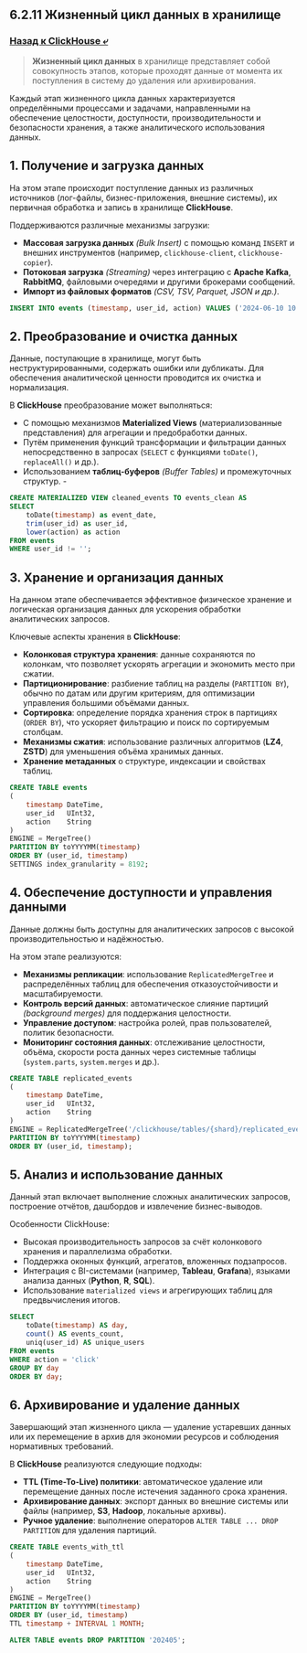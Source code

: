 ## 6.2.11 Жизненный цикл данных в хранилище

### [Назад к ClickHouse ⤶](/data/Module6/data/clickhouse.md)

> **Жизненный цикл данных** в хранилище представляет собой совокупность этапов, которые проходят данные от момента 
> их поступления в систему до удаления или архивирования.  

Каждый этап жизненного цикла данных характеризуется определёнными процессами и задачами, направленными на обеспечение 
целостности, доступности, производительности и безопасности хранения, а также аналитического использования данных.  

## 1. Получение и загрузка данных
На этом этапе происходит поступление данных из различных источников (лог-файлы, бизнес-приложения, внешние системы), 
их первичная обработка и запись в хранилище **ClickHouse**. 

Поддерживаются различные механизмы загрузки:  
- **Массовая загрузка данных** _(Bulk Insert)_ с помощью команд `INSERT` и внешних инструментов (например, 
`clickhouse-client`, `clickhouse-copier`).  
- **Потоковая загрузка** _(Streaming)_ через интеграцию с **Apache Kafka**, **RabbitMQ**, файловыми очередями 
и другими брокерами сообщений.  
- **Импорт из файловых форматов** _(CSV, TSV, Parquet, JSON и др.)_.  

```sql
INSERT INTO events (timestamp, user_id, action) VALUES ('2024-06-10 10:00:00', 123, 'click');
```

## 2. Преобразование и очистка данных
Данные, поступающие в хранилище, могут быть неструктурированными, содержать ошибки или дубликаты. 
Для обеспечения аналитической ценности проводится их очистка и нормализация.  

В **ClickHouse** преобразование может выполняться:
- С помощью механизмов **Materialized Views** (материализованные представления) для агрегации и предобработки данных.  
- Путём применения функций трансформации и фильтрации данных непосредственно в запросах (`SELECT` 
с функциями `toDate()`, `replaceAll()` и др.).  
- Использованием **таблиц-буферов** _(Buffer Tables)_ и промежуточных структур.   -

```sql
CREATE MATERIALIZED VIEW cleaned_events TO events_clean AS
SELECT
    toDate(timestamp) as event_date,
    trim(user_id) as user_id,
    lower(action) as action
FROM events
WHERE user_id != '';
```

## 3. Хранение и организация данных
На данном этапе обеспечивается эффективное физическое хранение и логическая организация данных для ускорения 
обработки аналитических запросов.  

Ключевые аспекты хранения в **ClickHouse**:  
- **Колонковая структура хранения**: данные сохраняются по колонкам, что позволяет ускорять агрегации и экономить 
место при сжатии.  
- **Партиционирование**: разбиение таблиц на разделы (`PARTITION BY`), обычно по датам или другим критериям, 
для оптимизации управления большими объёмами данных.  
- **Сортировка**: определение порядка хранения строк в партициях (`ORDER BY`), что ускоряет фильтрацию и поиск 
по сортируемым столбцам.  
- **Механизмы сжатия**: использование различных алгоритмов (**LZ4**, **ZSTD**) для уменьшения объёма хранимых данных.  
- **Хранение метаданных** о структуре, индексации и свойствах таблиц.  

```sql
CREATE TABLE events
(
    timestamp DateTime,
    user_id   UInt32,
    action    String
)
ENGINE = MergeTree()
PARTITION BY toYYYYMM(timestamp)
ORDER BY (user_id, timestamp)
SETTINGS index_granularity = 8192;
```

## 4. Обеспечение доступности и управления данными
Данные должны быть доступны для аналитических запросов с высокой производительностью и надёжностью.  

На этом этапе реализуются:  
- **Механизмы репликации**: использование `ReplicatedMergeTree` и распределённых таблиц для обеспечения 
отказоустойчивости и масштабируемости.  
- **Контроль версий данных**: автоматическое слияние партиций _(background merges)_ для поддержания целостности.  
- **Управление доступом**: настройка ролей, прав пользователей, политик безопасности.  
- **Мониторинг состояния данных**: отслеживание целостности, объёма, скорости роста данных через системные таблицы 
(`system.parts`, `system.merges` и др.).  

```sql
CREATE TABLE replicated_events
(
    timestamp DateTime,
    user_id   UInt32,
    action    String
)
ENGINE = ReplicatedMergeTree('/clickhouse/tables/{shard}/replicated_events', '{replica}')
PARTITION BY toYYYYMM(timestamp)
ORDER BY (user_id, timestamp);
```

## 5. Анализ и использование данных
Данный этап включает выполнение сложных аналитических запросов, построение отчётов, дашбордов и извлечение бизнес-выводов.  

Особенности ClickHouse:
- Высокая производительность запросов за счёт колонкового хранения и параллелизма обработки.  
- Поддержка оконных функций, агрегатов, вложенных подзапросов.  
- Интеграция с BI-системами (например, **Tableau**, **Grafana**), языками анализа данных (**Python**, **R**, **SQL**).  
- Использование `materialized views` и агрегирующих таблиц для предвычисления итогов.  

```sql
SELECT
    toDate(timestamp) AS day,
    count() AS events_count,
    uniq(user_id) AS unique_users
FROM events
WHERE action = 'click'
GROUP BY day
ORDER BY day;
```

## 6. Архивирование и удаление данных
Завершающий этап жизненного цикла — удаление устаревших данных или их перемещение в архив для экономии ресурсов 
и соблюдения нормативных требований.  

В **ClickHouse** реализуются следующие подходы:  
- **TTL (Time-To-Live) политики**: автоматическое удаление или перемещение данных после истечения заданного срока хранения.  
- **Архивирование данных**: экспорт данных во внешние системы или файлы (например, **S3**, **Hadoop**, локальные архивы).  
- **Ручное удаление**: выполнение операторов `ALTER TABLE ... DROP PARTITION` для удаления партиций.  

```sql
CREATE TABLE events_with_ttl
(
    timestamp DateTime,
    user_id   UInt32,
    action    String
)
ENGINE = MergeTree()
PARTITION BY toYYYYMM(timestamp)
ORDER BY (user_id, timestamp)
TTL timestamp + INTERVAL 1 MONTH;
```

```sql
ALTER TABLE events DROP PARTITION '202405';
```